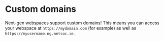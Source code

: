# Custom domains

Next-gen webspaces support custom domains! This means you can access your
webspace at `https://mydomain.com` (for example) as well as
`https://myusername.ng.netsoc.ie`.
